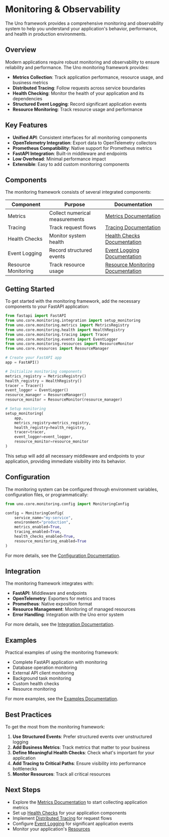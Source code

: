 # Monitoring & Observability

The Uno framework provides a comprehensive monitoring and observability system to help you understand your application's behavior, performance, and health in production environments.

## Overview

Modern applications require robust monitoring and observability to ensure reliability and performance. The Uno monitoring framework provides:

- **Metrics Collection**: Track application performance, resource usage, and business metrics
- **Distributed Tracing**: Follow requests across service boundaries
- **Health Checking**: Monitor the health of your application and its dependencies
- **Structured Event Logging**: Record significant application events
- **Resource Monitoring**: Track resource usage and performance

## Key Features

- **Unified API**: Consistent interfaces for all monitoring components
- **OpenTelemetry Integration**: Export data to OpenTelemetry collectors
- **Prometheus Compatibility**: Native support for Prometheus metrics
- **FastAPI Integration**: Built-in middleware and endpoints
- **Low Overhead**: Minimal performance impact
- **Extensible**: Easy to add custom monitoring components

## Components

The monitoring framework consists of several integrated components:

| Component | Purpose | Documentation |
|-----------|---------|---------------|
| Metrics | Collect numerical measurements | [Metrics Documentation](metrics.md) |
| Tracing | Track request flows | [Tracing Documentation](tracing.md) |
| Health Checks | Monitor system health | [Health Checks Documentation](health.md) |
| Event Logging | Record structured events | [Event Logging Documentation](events.md) |
| Resource Monitoring | Track resource usage | [Resource Monitoring Documentation](resources.md) |

## Getting Started

To get started with the monitoring framework, add the necessary components to your FastAPI application:

```python
from fastapi import FastAPI
from uno.core.monitoring.integration import setup_monitoring
from uno.core.monitoring.metrics import MetricsRegistry
from uno.core.monitoring.health import HealthRegistry
from uno.core.monitoring.tracing import Tracer
from uno.core.monitoring.events import EventLogger
from uno.core.monitoring.resources import ResourceMonitor
from uno.core.resources import ResourceManager

# Create your FastAPI app
app = FastAPI()

# Initialize monitoring components
metrics_registry = MetricsRegistry()
health_registry = HealthRegistry()
tracer = Tracer()
event_logger = EventLogger()
resource_manager = ResourceManager()
resource_monitor = ResourceMonitor(resource_manager)

# Setup monitoring
setup_monitoring(
    app,
    metrics_registry=metrics_registry,
    health_registry=health_registry,
    tracer=tracer,
    event_logger=event_logger,
    resource_monitor=resource_monitor
)
```

This setup will add all necessary middleware and endpoints to your application, providing immediate visibility into its behavior.

## Configuration

The monitoring system can be configured through environment variables, configuration files, or programmatically:

```python
from uno.core.monitoring.config import MonitoringConfig

config = MonitoringConfig(
    service_name="my-service",
    environment="production",
    metrics_enabled=True,
    tracing_enabled=True,
    health_checks_enabled=True,
    resource_monitoring_enabled=True
)
```

For more details, see the [Configuration Documentation](configuration.md).

## Integration

The monitoring framework integrates with:

- **FastAPI**: Middleware and endpoints
- **OpenTelemetry**: Exporters for metrics and traces
- **Prometheus**: Native exposition format
- **Resource Management**: Monitoring of managed resources
- **Error Handling**: Integration with the Uno error system

For more details, see the [Integration Documentation](integration.md).

## Examples

Practical examples of using the monitoring framework:

- Complete FastAPI application with monitoring
- Database operation monitoring
- External API client monitoring
- Background task monitoring
- Custom health checks
- Resource monitoring

For more examples, see the [Examples Documentation](examples.md).

## Best Practices

To get the most from the monitoring framework:

1. **Use Structured Events**: Prefer structured events over unstructured logging
2. **Add Business Metrics**: Track metrics that matter to your business
3. **Define Meaningful Health Checks**: Check what's important for your application
4. **Add Tracing to Critical Paths**: Ensure visibility into performance bottlenecks
5. **Monitor Resources**: Track all critical resources

## Next Steps

- Explore the [Metrics Documentation](metrics.md) to start collecting application metrics
- Set up [Health Checks](health.md) for your application components
- Implement [Distributed Tracing](tracing.md) for request flows
- Configure [Event Logging](events.md) for significant application events
- Monitor your application's [Resources](resources.md)